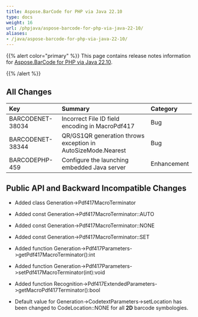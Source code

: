 ```yaml
---
title: Aspose.BarCode for PHP via Java 22.10
type: docs
weight: 16
url: /phpjava/aspose-barcode-for-php-via-java-22-10/
aliases:
- /java/aspose-barcode-for-php-via-java-22-10/
---
```


{{% alert color="primary" %}}
This page contains release notes information for [Aspose.BarCode for PHP via Java 22.10](https://downloads.aspose.com/barcode/php/new-releases/aspose.barcode-for-php-via-java-22.10/).

{{% /alert %}} 
## **All Changes**

|**Key**|**Summary**|**Category**|
| :- | :- | :- |
|BARCODENET-38034|Incorrect File ID field encoding in MacroPdf417|Bug|
|BARCODENET-38344|QR/GS1QR generation throws exception in AutoSizeMode.Nearest|Bug|
|BARCODEPHP-459|Configure the launching embedded Java server|Enhancement|

## **Public API and Backward Incompatible Changes**

- Added class Generation->Pdf417MacroTerminator
- Added const Generation->Pdf417MacroTerminator::AUTO
- Added const Generation->Pdf417MacroTerminator::NONE
- Added const Generation->Pdf417MacroTerminator::SET
- Added function Generation->Pdf417Parameters->getPdf417MacroTerminator():int
- Added function Generation->Pdf417Parameters->setPdf417MacroTerminator(int):void
- Added function Recognition->Pdf417ExtendedParameters->getMacroPdf417Terminator():bool

- Default value for Generation->CodetextParameters->setLocation has been changed to CodeLocation::NONE for all **2D** barcode symbologies.
